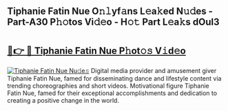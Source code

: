 ## Tiphanie Fatin Nue O𝚗𝚕yf𝚊ns L𝚎a𝚔ed N𝚞𝚍es - Part-A30 P𝚑𝚘tos Vi𝚍𝚎o - H𝚘𝚝 Part L𝚎a𝚔s dOul3

# <h2><a href="http://kf10o1q.oniu.top/?m=Tiphanie+Fatin+Nue">🔗👉 🔴 Tiphanie Fatin Nue P𝚑ot𝚘𝚜 V𝚒d𝚎o</a></h2>

[![Tiphanie Fatin Nue Nu𝚍e𝚜](https://i.imgur.com/0qMVB7G.gif)](http://kf10o1q.oniu.top/?m=Tiphanie+Fatin+Nue)
Digital media provider and amusement giver Tiphanie Fatin Nue, famed for disseminating dance and lifestyle content via trending choreographies and short videos. Motivational figure Tiphanie Fatin Nue, famed for their exceptional accomplishments and dedication to creating a positive change in the world.  
